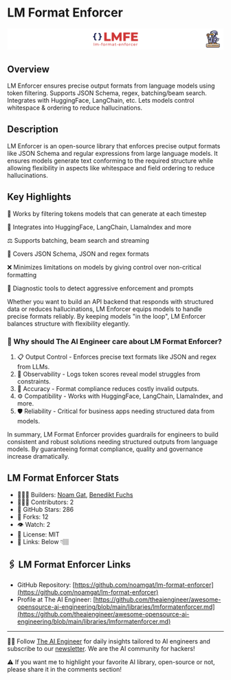 # LM Format Enforcer
![The AI Engineer presents LM Format Enforcer](lmformatenforcer_1920x192.png)
## Overview
LM Enforcer ensures precise output formats from language models using token filtering. Supports JSON Schema, regex, batching/beam search. Integrates with HuggingFace, LangChain, etc. Lets models control whitespace & ordering to reduce hallucinations.

## Description
LM Enforcer is an open-source library that enforces precise output formats like JSON Schema and regular expressions from large language models. It ensures models generate text conforming to the required structure while allowing flexibility in aspects like whitespace and field ordering to reduce hallucinations.

## Key Highlights

🔣 Works by filtering tokens models that can generate at each timestep

🤗 Integrates into HuggingFace, LangChain, LlamaIndex and more

⚖️ Supports batching, beam search and streaming

📐 Covers JSON Schema, JSON and regex formats

❌ Minimizes limitations on models by giving control over non-critical formatting

🔎 Diagnostic tools to detect aggressive enforcement and prompts

Whether you want to build an API backend that responds with structured data or reduces hallucinations, LM Enforcer equips models to handle precise formats reliably. By keeping models "in the loop", LM Enforcer balances structure with flexibility elegantly.

### 🤔 Why should The AI Engineer care about LM Format Enforcer?
1. 📋 Output Control - Enforces precise text formats like JSON and regex from LLMs.
2. 🔬 Observability - Logs token scores reveal model struggles from constraints.
3. 🎯 Accuracy - Format compliance reduces costly invalid outputs.
4. ⚙️ Compatibility - Works with HuggingFace, LangChain, LlamaIndex, and more.
5. 🛡 Reliability - Critical for business apps needing structured data from models.

In summary, LM Format Enforcer provides guardrails for engineers to build consistent and robust solutions needing structured outputs from language models. By guaranteeing format compliance, quality and governance increase dramatically.

## LM Format Enforcer Stats
* 👷🏽‍♀️ Builders: [Noam Gat](https://www.linkedin.com/in/noamgat), [Benedikt Fuchs](https://www.linkedin.com/in/benedikt-fuchs-020a1b100/)
* 👩🏽‍💻 Contributors: 2
* 💫 GitHub Stars: 286
* 🍴 Forks: 12
* 👁️ Watch: 2
* 🪪 License: MIT
* 🔗 Links: Below 👇🏽

## 🖇️ LM Format Enforcer Links
* GitHub Repository: [https://github.com/noamgat/lm-format-enforcer](https://github.com/noamgat/lm-format-enforcer)
* Profile at The AI Engineer: [https://github.com/theaiengineer/awesome-opensource-ai-engineering/blob/main/libraries/lmformatenforcer.md](https://github.com/theaiengineer/awesome-opensource-ai-engineering/blob/main/libraries/lmformatenforcer.md)

---
🧙🏽 Follow [The AI Engineer](https://www.linkedin.com/company/theaiengineer/) for daily insights tailored to AI engineers and subscribe to our [newsletter](http://theaiengineerco.substack.com). We are the AI community for hackers!

⚠️ If you want me to highlight your favorite AI library, open-source or not, please share it in the comments section!



